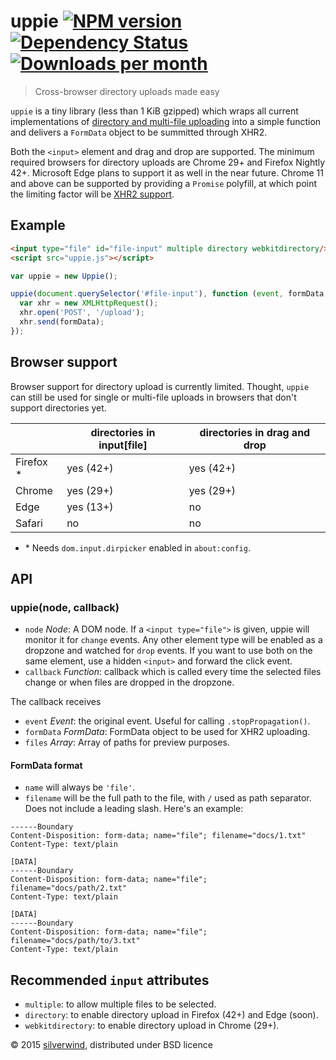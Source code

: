 # uppie [![NPM version](https://img.shields.io/npm/v/uppie.svg?style=flat)](https://www.npmjs.org/package/uppie) [![Dependency Status](http://img.shields.io/david/silverwind/uppie.svg?style=flat)](https://david-dm.org/silverwind/uppie) [![Downloads per month](http://img.shields.io/npm/dm/uppie.svg?style=flat)](https://www.npmjs.org/package/uppie)
> Cross-browser directory uploads made easy

`uppie` is a tiny library (less than 1 KiB gzipped) which wraps all current implementations of [directory and multi-file uploading](https://wicg.github.io/directory-upload/proposal.html) into a simple function and delivers a `FormData` object to be summitted through XHR2.

Both the `<input>` element and drag and drop are supported. The minimum required browsers for directory uploads are Chrome 29+ and Firefox Nightly 42+. Microsoft Edge plans to support it as well in the near future. Chrome 11 and above can be supported by providing a `Promise` polyfill, at which point the limiting factor will be [XHR2 support](http://caniuse.com/#feat=xhr2).

## Example
```html
<input type="file" id="file-input" multiple directory webkitdirectory/>
<script src="uppie.js"></script>
```
```js
var uppie = new Uppie();

uppie(document.querySelector('#file-input'), function (event, formData, files) {
  var xhr = new XMLHttpRequest();
  xhr.open('POST', '/upload');
  xhr.send(formData);
});
```

## Browser support

Browser support for directory upload is currently limited. Thought, `uppie` can still be used for single or multi-file uploads in browsers that don't support directories yet.

|            | directories in input[file] | directories in drag and drop |
|------------|----------------------------|------------------------------|
| Firefox \* | yes (42+)                  | yes (42+)                    |
| Chrome     | yes (29+)                  | yes (29+)                    |
| Edge       | yes (13+)                  | no                           |
| Safari     | no                         | no                           |

- \* Needs `dom.input.dirpicker` enabled in `about:config`.

## API
### uppie(node, callback)
- `node` *Node*: A DOM node. If a `<input type="file">` is given, uppie will monitor it for `change` events. Any other element type will be enabled as a dropzone and watched for `drop` events. If you want to use both on the same element, use a hidden `<input>` and forward the click event.
- `callback` *Function*: callback which is called every time the selected files change or when files are dropped in the dropzone.

The callback receives

- `event` *Event*: the original event. Useful for calling `.stopPropagation()`.
- `formData` *FormData*: FormData object to be used for XHR2 uploading.
- `files` *Array*: Array of paths for preview purposes.

#### FormData format

- `name` will always be `'file'`.
- `filename` will be the full path to the file, with `/` used as path separator. Does not include a leading slash.
Here's an example:
```
------Boundary
Content-Disposition: form-data; name="file"; filename="docs/1.txt"
Content-Type: text/plain

[DATA]
------Boundary
Content-Disposition: form-data; name="file"; filename="docs/path/2.txt"
Content-Type: text/plain

[DATA]
------Boundary
Content-Disposition: form-data; name="file"; filename="docs/path/to/3.txt"
Content-Type: text/plain
```

## Recommended `input` attributes

- `multiple`: to allow multiple files to be selected.
- `directory`: to enable directory upload in Firefox (42+) and Edge (soon).
- `webkitdirectory`: to enable directory upload in Chrome (29+).

© 2015 [silverwind](https://github.com/silverwind), distributed under BSD licence
